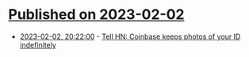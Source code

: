 # [Published on 2023-02-02](index.md)

* [2023-02-02, 20:22:00](https://news.ycombinator.com/item?id=34632423) - [Tell HN: Coinbase keeps photos of your ID indefinitely](https://news.ycombinator.com/item?id=34632423)
